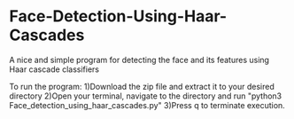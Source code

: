 
# Face-Detection-Using-Haar-Cascades
A nice and simple program for detecting the face and its features using Haar cascade classifiers

To run the program:
1)Download the zip file and extract it to your desired directory
2)Open your terminal, navigate to the directory and run "python3 Face_detection_using_haar_cascades.py"
3)Press q to terminate execution.
